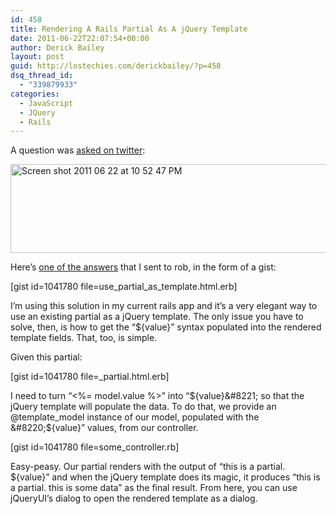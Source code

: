 ```yaml
---
id: 458
title: Rendering A Rails Partial As A jQuery Template
date: 2011-06-22T22:07:54+00:00
author: Derick Bailey
layout: post
guid: http://lostechies.com/derickbailey/?p=458
dsq_thread_id:
  - "339879933"
categories:
  - JavaScript
  - JQuery
  - Rails
---
```

A question was [asked on twitter](https://twitter.com/#!/rbazinet/status/83724169665183745):

[<img title="Screen shot 2011-06-22 at 10.52.47 PM.png" src="http://lostechies.com/derickbailey/files/2011/06/Screen-shot-2011-06-22-at-10.52.47-PM.png" border="0" alt="Screen shot 2011 06 22 at 10 52 47 PM" width="514" height="142" />](https://twitter.com/#!/rbazinet/status/83724169665183745)

Here&#8217;s [one of the answers](https://twitter.com/#!/derickbailey/status/83724882654924802) that I sent to rob, in the form of a gist:

[gist id=1041780 file=use\_partial\_as_template.html.erb]

I&#8217;m using this solution in my current rails app and it&#8217;s a very elegant way to use an existing partial as a jQuery template. The only issue you have to solve, then, is how to get the &#8220;${value}&#8221; syntax populated into the rendered template fields. That, too, is simple.

Given this partial:

[gist id=1041780 file=_partial.html.erb]

I need to turn &#8220;<%= model.value %>&#8221; into &#8220;${value}&#8221; so that the jQuery template will populate the data. To do that, we provide an @template_model instance of our model, populated with the &#8220;${value}&#8221; values, from our controller.

[gist id=1041780 file=some_controller.rb]

Easy-peasy. Our partial renders with the output of &#8220;this is a partial. ${value}&#8221; and when the jQuery template does its magic, it produces &#8220;this is a partial. this is some data&#8221; as the final result. From here, you can use jQueryUI&#8217;s dialog to open the rendered template as a dialog.